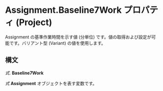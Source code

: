 
# Assignment.Baseline7Work プロパティ (Project)

Assignment の基準作業時間を示す値 (分単位) です。値の取得および設定が可能です。バリアント型 (Variant) の値を使用します。


## 構文

 _式_. **Baseline7Work**

 _式_ **Assignment** オブジェクトを表す変数です。


